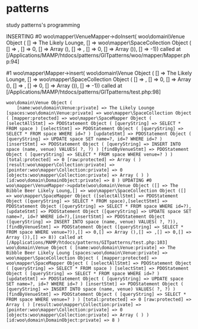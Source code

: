 patterns
========

study patterns's programming


INSERTING
#0 woo\mapper\VenueMapper->doInsert(
    woo\domain\Venue Object (
        [] => The Likely Lounge,
        [] => woo\mapper\SpaceCollection Object (
            [] => ,
            [] => 0,
            [] => Array (),
            [] => ,
            [] => 0,
            [] => Array ()),
        [] => -1))
    called at [/Applications/MAMP/htdocs/patterns/GITpatterns/woo/mapper/Mapper.php:94]

#1 woo\mapper\Mapper->insert(
    woo\domain\Venue Object (
        [] => The Likely Lounge,
        [] => woo\mapper\SpaceCollection Object (
            [] => ,
            [] => 0,
            [] => Array (),
            [] => ,
            [] => 0,
            [] => Array ()),
        [] => -1))
    called at [/Applications/MAMP/htdocs/patterns/GITpatterns/test.php:98]

    woo\domain\Venue Object (
        [name:woo\domain\Venue:private] => The Likely Lounge [spaces:woo\domain\Venue:private] => woo\mapper\SpaceCollection Object ( [mapper:protected] => woo\mapper\SpaceMapper Object ( [selectAllStmt] => PDOStatement Object ( [queryString] => SELECT * FROM space ) [selectStmt] => PDOStatement Object ( [queryString] => SELECT * FROM space WHERE id=? ) [updateStmt] => PDOStatement Object ( [queryString] => UPDATE space SET name=?, id=? WHERE id=? ) [insertStmt] => PDOStatement Object ( [queryString] => INSERT INTO space (name, venue) VALUES( ?, ?) ) [findByVenueStmt] => PDOStatement Object ( [queryString] => SELECT * FROM space WHERE venue=? ) ) [total:protected] => 0 [raw:protected] => Array ( ) [result:woo\mapper\Collection:private] => [pointer:woo\mapper\Collection:private] => 0 [objects:woo\mapper\Collection:private] => Array ( ) ) [id:woo\domain\DomainObject:private] => 8 ) UPDATING #0 woo\mapper\VenueMapper->update(woo\domain\Venue Object ([] => The Bibble Beer Likely Loung,[] => woo\mapper\SpaceCollection Object ([] => woo\mapper\SpaceMapper Object ([selectAllStmt] => PDOStatement Object ([queryString] => SELECT * FROM space),[selectStmt] => PDOStatement Object ([queryString] => SELECT * FROM space WHERE id=?),[updateStmt] => PDOStatement Object ([queryString] => UPDATE space SET name=?, id=? WHERE id=?),[insertStmt] => PDOStatement Object ([queryString] => INSERT INTO space (name, venue) VALUES( ?, ?)),[findByVenueStmt] => PDOStatement Object ([queryString] => SELECT * FROM space WHERE venue=?)),[] => 0,[] => Array (),[] => ,[] => 0,[] => Array ()),[] => 8)) called at [/Applications/MAMP/htdocs/patterns/GITpatterns/test.php:103] woo\domain\Venue Object ( [name:woo\domain\Venue:private] => The Bibble Beer Likely Loung [spaces:woo\domain\Venue:private] => woo\mapper\SpaceCollection Object ( [mapper:protected] => woo\mapper\SpaceMapper Object ( [selectAllStmt] => PDOStatement Object ( [queryString] => SELECT * FROM space ) [selectStmt] => PDOStatement Object ( [queryString] => SELECT * FROM space WHERE id=? ) [updateStmt] => PDOStatement Object ( [queryString] => UPDATE space SET name=?, id=? WHERE id=? ) [insertStmt] => PDOStatement Object ( [queryString] => INSERT INTO space (name, venue) VALUES( ?, ?) ) [findByVenueStmt] => PDOStatement Object ( [queryString] => SELECT * FROM space WHERE venue=? ) ) [total:protected] => 0 [raw:protected] => Array ( ) [result:woo\mapper\Collection:private] => [pointer:woo\mapper\Collection:private] => 0 [objects:woo\mapper\Collection:private] => Array ( ) ) [id:woo\domain\DomainObject:private] => 8 )